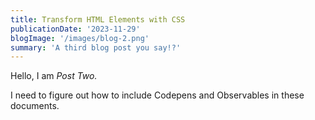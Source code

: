 ```yaml
---
title: Transform HTML Elements with CSS
publicationDate: '2023-11-29'
blogImage: '/images/blog-2.png'
summary: 'A third blog post you say!?'
---
```


Hello, I am _Post Two._

I need to figure out how to include Codepens and Observables in these documents.
